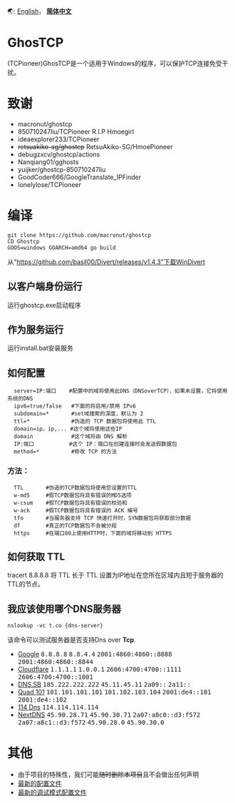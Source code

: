 🌏: [English](https://github.com/jonm58/ghostcp/blob/master/README.md)，
[**简体中文**](https://github.com/jonm58/ghostcp/blob/master/README.zh-cn.md)

# GhosTCP
(TCPioneer)GhosTCP是一个适用于Windows的程序，可以保护TCP连接免受干扰。 

# 致谢
 - macronut/ghostcp
 - 850710247liu/TCPioneer R.I.P Hmoegirl
 - ideaexplorer233/TCPioneer
 - ~~retsuakiko-sg/ghostcp~~ RetsuAkiko-SG/HmoePioneer
 - debugzxcv/ghostcp/actions
 - Nanqiang01/gghosts
 - yuijker/ghostcp-850710247liu
 - GoodCoder666/GoogleTranslate_IPFinder
 - lonelylose/TCPioneer

# 编译
```
git clone https://github.com/macronut/ghostcp
CD Ghostcp
GOOS=windows GOARCH=amd64 go build
```
从"https://github.com/basil00/Divert/releases/v1.4.3"下载WinDivert

## 以客户端身份运行
运行ghostcp.exe启动程序
## 作为服务运行
运行install.bat安装服务

## 如何配置
```
  server=IP:端口    #配置中的域将使用此DNS（DNSoverTCP），如果未设置，它将使用系统的DNS
  ipv6=true/false   #下面的将启用/禁用 IPv6
  subdomain=*       #set域搜索的深度，默认为 2
  ttl=*             #伪造的 TCP 数据包将使用此 TTL
  domain=ip，ip,... #这个域将使用这些IP
  domain            #这个域将由 DNS 解析
  IP:端口           #这个 IP：端口在创建连接时会发送假数据包
  method=*          #修改 TCP 的方法
  ```
### 方法：
```
  TTL       #伪造的TCP数据包将使用您设置的TTL
  w-md5     #假TCP数据包将具有错误的MD5选项
  w-csum    #假TCP数据包将具有错误的校验和
  w-ack     #假TCP数据包将具有错误的 ACK 编号
  tfo       #当服务器支持 TCP 快速打开时，SYN数据包将获取部分数据
  df        #真正的TCP数据包不会被分段
  https     #在端口80上使用HTTP时，下面的域将移动到 HTTPS
```
## 如何获取 TTL
tracert 8.8.8.8
将 TTL 长于 TTL 设置为IP地址在您所在区域内且短于服务器的TTL的节点。

## 我应该使用哪个DNS服务器
```
nslookup -vc t.co {dns-server}
```
该命令可以测试服务器是否支持Dns over **Tcp**.

- [Google](https://dns.google) <kbd>8.8.8.8</kbd> <kbd>8.8.4.4</kbd> <kbd>2001:4860:4860::8888</kbd> <kbd>2001:4860:4860::8844</kbd>
- [Cloudflare](https://developers.cloudflare.com/1.1.1.1/) <kbd>1.1.1.1</kbd> <kbd>1.0.0.1</kbd> <kbd>2606:4700:4700::1111</kbd> <kbd>2606:4700:4700::1001</kbd>
- [DNS.SB](https://dns.sb) <kbd>185.222.222.222</kbd> <kbd>45.11.45.11</kbd> <kbd>2a09::</kbd> <kbd>2a11::</kbd>
- [Quad 101](https://101.101.101.101) <kbd>101.101.101.101</kbd> <kbd>101.102.103.104</kbd> <kbd>2001:de4::101</kbd> <kbd>2001:de4::102</kbd>
- [114 Dns](http://114dns.com)  <kbd>114.114.114.114</kbd>
- [NextDNS](https://nextdns.io/)  <kbd>45.90.28.71</kbd>  <kbd>45.90.30.71</kbd>  <kbd>2a07:a8c0::d3:f572</kbd>  <kbd>2a07:a8c1::d3:f572</kbd>  <kbd>45.90.28.0</kbd>  <kbd>45.90.30.0</kbd>

# 其他
- 由于项目的特殊性，我们可能~~随时删除本项目~~且不会做出任何声明
- [最新的配置文件](https://github.com/jonm58/ghostcp/blob/master/%E5%8F%91%E8%A1%8C%E7%89%88/default.conf)
- [最新的调试模式配置文件](https://github.com/jonm58/ghostcp/raw/master/%E5%8F%91%E8%A1%8C%E7%89%88/default(debug%20mode).conf)
